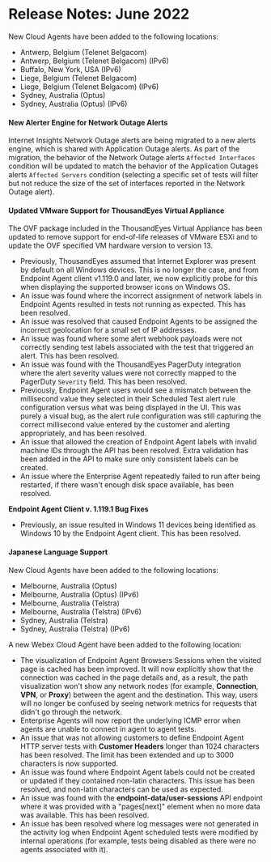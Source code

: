 # Release Notes: June 2022

New Cloud Agents have been added to the following locations:

* Antwerp, Belgium (Telenet Belgacom)
* Antwerp, Belgium (Telenet Belgacom) (IPv6)
* Buffalo, New York, USA (IPv6)
* Liege, Belgium (Telenet Belgacom)
* Liege, Belgium (Telenet Belgacom) (IPv6)
* Sydney, Australia (Optus)
* Sydney, Australia (Optus) (IPv6)

#### New Alerter Engine for Network Outage Alerts <a href="#new-alerter-engine-for-network-outage-alerts" id="new-alerter-engine-for-network-outage-alerts"></a>

Internet Insights Network Outage alerts are being migrated to a new alerts engine, which is shared with Application Outage alerts. As part of the migration, the behavior of the Network Outage alerts `Affected Interfaces` condition will be updated to match the behavior of the Application Outages alerts `Affected Servers` condition (selecting a specific set of tests will filter but not reduce the size of the set of interfaces reported in the Network Outage alert).

#### Updated VMware Support for ThousandEyes Virtual Appliance <a href="#updated-vmware-support-for-thousandeyes-virtual-appliance" id="updated-vmware-support-for-thousandeyes-virtual-appliance"></a>

The OVF package included in the ThousandEyes Virtual Appliance has been updated to remove support for end-of-life releases of VMware ESXi and to update the OVF specified VM hardware version to version 13.

* Previously, ThousandEyes assumed that Internet Explorer was present by default on all Windows devices. This is no longer the case, and from Endpoint Agent client v1.119.0 and later, we now explicitly probe for this when displaying the supported browser icons on Windows OS.
* An issue was found where the incorrect assignment of network labels in Endpoint Agents resulted in tests not running as expected. This has been resolved.
* An issue was resolved that caused Endpoint Agents to be assigned the incorrect geolocation for a small set of IP addresses.
* An issue was found where some alert webhook payloads were not correctly sending test labels associated with the test that triggered an alert. This has been resolved.
* An issue was found with the ThousandEyes PagerDuty integration where the alert severity values were not correctly mapped to the PagerDuty `Severity` field. This has been resolved.
* Previously, Endpoint Agent users would see a mismatch between the millisecond value they selected in their Scheduled Test alert rule configuration versus what was being displayed in the UI. This was purely a visual bug, as the alert rule configuration was still capturing the correct millisecond value entered by the customer and alerting appropriately, and has been resolved.
* An issue that allowed the creation of Endpoint Agent labels with invalid machine IDs through the API has been resolved. Extra validation has been added in the API to make sure only consistent labels can be created.
* An issue where the Enterprise Agent repeatedly failed to run after being restarted, if there wasn't enough disk space available, has been resolved.

**Endpoint Agent Client v. 1.119.1 Bug Fixes**

* Previously, an issue resulted in Windows 11 devices being identified as Windows 10 by the Endpoint Agent client. This has been resolved.

#### Japanese Language Support <a href="#japanese-language-support" id="japanese-language-support"></a>

New Cloud Agents have been added to the following locations:

* Melbourne, Australia (Optus)
* Melbourne, Australia (Optus) (IPv6)
* Melbourne, Australia (Telstra)
* Melbourne, Australia (Telstra) (IPv6)
* Sydney, Australia (Telstra)
* Sydney, Australia (Telstra) (IPv6)

A new Webex Cloud Agent have been added to the following location:

* The visualization of Endpoint Agent Browsers Sessions when the visited page is cached has been improved. It will now explicitly show that the connection was cached in the page details and, as a result, the path visualization won't show any network nodes (for example, **Connection**, **VPN**, or **Proxy**) between the agent and the destination. This way, users will no longer be confused by seeing network metrics for requests that didn't go through the network.
* Enterprise Agents will now report the underlying ICMP error when agents are unable to connect in agent to agent tests.
* An issue that was not allowing customers to define Endpoint Agent HTTP server tests with **Customer Headers** longer than 1024 characters has been resolved. The limit has been extended and up to 3000 characters is now supported.
* An issue was found where Endpoint Agent labels could not be created or updated if they contained non-latin characters. This issue has been resolved, and non-latin characters can be used as expected.
* An issue was found with the **endpoint-data/user-sessions** API endpoint where it was provided with a "pages\[next]" element when no more data was available. This has been resolved.
* An issue has been resolved where log messages were not generated in the activity log when Endpoint Agent scheduled tests were modified by internal operations (for example, tests being disabled as there were no agents associated with it).
